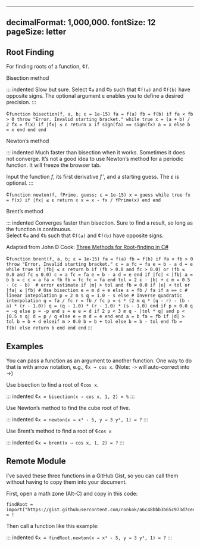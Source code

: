 ---------------
decimalFormat: 1,000,000.
fontSize: 12
pageSize: letter
---------------

## Root Finding

For finding roots of a function, ¢` f `.

Bisection method

::: indented
Slow but sure. Select ¢` a ` and ¢` b ` such that ¢` f(a) ` and ¢` f(b) ` have
opposite signs. The optional argument ε  enables you to define a desired
precision.
:::

¢` function bisection(f, a, b; ε = 1e-15)
    fa = f(a)
    fb = f(b)
    if fa × fb > 0 throw "Error. Invalid starting bracket."
    while true
        x = (a + b) / 2
        fx = f(x)
        if |fx| ≤ ε return x
        if sign(fa) == sign(fx)
            a = x
        else
            b = x
        end
    end
end `

Newton’s method

::: indented
Much faster than bisection when it works. Sometimes it does not converge. It’s
not a good idea to use Newton’s method for a periodic function. It will freeze
the browser tab.

Input the function _f_, its first derivative _f_ ′, and a starting guess. The
_ε_  is optional.
:::

¢` function newton(f, fPrime, guess; ε = 1e-15)
    x = guess
    while true
        fx = f(x)
        if |fx| ≤ ε return x
        x = x - fx / fPrime(x)
    end
end `

Brent’s method

::: indented
Converges faster than bisection. Sure to find a result, so long as the function
is continuous.\
Select ¢` a ` and ¢` b ` such that ¢` f(a) ` and ¢` f(b) ` have opposite signs.

Adapted from John D Cook: [Three Methods for Root-finding in C#][1]

¢` function brent(f, a, b; ε = 1e-15)
    fa = f(a)
    fb = f(b)
    if fa × fb > 0 throw "Error. Invalid starting bracket."
    c = a
    fc = fa
    e = b - a
    d = e
    while true
        if |fb| ≤ ε return b
        if (fb > 0.0 and fc > 0.0) or (fb ≤ 0.0 and fc ≤ 0.0)
            c = a
            fc = fa
            e = b - a
            d = e
        end
        if |fc| < |fb|
            a = b
            b = c
            c = a
            fa = fb
            fb = fc
            fc = fa
        end
        tol = 2 ε · |b| + ε
        m = 0.5 · (c - b)  # error estimate
        if |m| > tol and fb ≠ 0.0
            if |e| < tol or |fa| ≤ |fb|
                # Use bisection
                e = m
                d = e
            else
                s = fb / fa
                if a == c
                    # linear intepolation
                    p = 2 m s
                    q = 1.0 - s
                else
                    # Inverse quadratic interpolation
                    q = fa / fc
                    r = fb / fc
                    p = s * (2 m q * (q - r) - (b - a) * (r - 1.0))
                    q = (q - 1.0) * (r - 1.0) * (s - 1.0)
                end
                if p > 0.0
                    q = -q
                else
                    p = -p
                end
                s = e
                e = d
                if 2 p < 3 m q - |tol * q| and p < |0.5 s q|
                    d = p / q
                else
                    e = m
                    d = e
                end
            end
            a = b
            fa = fb
            if |d| > tol
                b = b + d
            elseif m > 0.0
                b = b + tol
            else
                b = b - tol
            end
            fb = f(b)
        else
          return b
        end
    end
end `
:::

## Examples

You can pass a function as an argument to another function. One way to do that
is with arrow notation, e.g., ¢` x → cos x `. (Note: `->` will auto-correct into →)

Use bisection to find a root of ¢` cos x `.

::: indented
¢` x = bisection(x → cos x, 1, 2) = % `
:::

Use Newton’s method to find the cube root of five.

::: indented
¢` x = newton(x → x³ - 5, y → 3 y², 1) = ? `
:::

Use Brent’s method to find a root of ¢` cos x `

::: indented
¢` x = brent(x → cos x, 1, 2) = ? `
:::

## Remote Module

I’ve saved these three functions in a GitHub Gist, so you can call them without
having to copy them into your document.

First, open a math zone (Alt-C) and copy in this code:

```
findRoot = import("https://gist.githubusercontent.com/ronkok/a6c48bbb3b65c973d7cee69f2735c42f/raw/rootFinding.txt") = !
```

Then call a function like this example:

::: indented
¢` x = findRoot.newton(x → x³ - 5, y → 3 y², 1) = ? `
:::

[1]: https://www.codeproject.com/Articles/79541/Three-Methods-for-Root-finding-in-C
